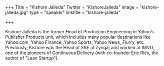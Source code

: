+++
Title = "Kishore Jalleda"
Twitter = "KishoreJalleda"
image = "kishore-jalleda.jpg"
type = "speaker"
linktitle = "kishore-jalleda"

+++

Kishore Jalleda is the former Head of Production Engineering in Yahoo’s Publisher Products unit, which includes many popular destinations like Yahoo.com, Yahoo Finance, Yahoo Sports, Yahoo News, Flurry, etc. Previously, Kishore was the Head of SRE at Zynga; and worked at IMVU, one of the pioneers of Continuous Delivery (with co-founder Eric Ries, the author of "Lean Startup").
